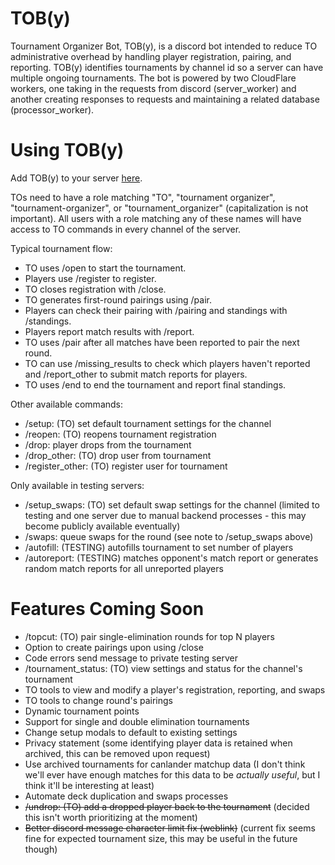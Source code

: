 # TOB(y)
Tournament Organizer Bot, TOB(y), is a discord bot intended to reduce TO administrative overhead by handling player registration, pairing, and reporting. TOB(y) identifies tournaments by channel id so a server can have multiple ongoing tournaments. The bot is powered by two CloudFlare workers, one taking in the requests from discord (server_worker) and another creating responses to requests and maintaining a related database (processor_worker).

# Using TOB(y)
Add TOB(y) to your server [here](https://discord.com/oauth2/authorize?client_id=1253129653250424873).

TOs need to have a role matching "TO", "tournament organizer", "tournament-organizer", or "tournament_organizer" (capitalization is not important). All users with a role matching any of these names will have access to TO commands in every channel of the server.

Typical tournament flow:

- TO uses /open to start the tournament.
- Players use /register to register.
- TO closes registration with /close.
- TO generates first-round pairings using /pair.
- Players can check their pairing with /pairing and standings with /standings.
- Players report match results with /report.
- TO uses /pair after all matches have been reported to pair the next round.
- TO can use /missing_results to check which players haven't reported and /report_other to submit match reports for players.
- TO uses /end to end the tournament and report final standings.

Other available commands:

- /setup: (TO) set default tournament settings for the channel
- /reopen: (TO) reopens tournament registration
- /drop: player drops from the tournament
- /drop_other: (TO) drop user from tournament
- /register_other: (TO) register user for tournament

Only available in testing servers:

- /setup_swaps: (TO) set default swap settings for the channel (limited to testing and one server due to manual backend processes - this may become publicly available eventually)
- /swaps: queue swaps for the round (see note to /setup_swaps above)
- /autofill: (TESTING) autofills tournament to set number of players
- /autoreport: (TESTING) matches opponent's match report or generates random match reports for all unreported players

# Features Coming Soon
- /topcut: (TO) pair single-elimination rounds for top N players
- Option to create pairings upon using /close
- Code errors send message to private testing server
- /tournament_status: (TO) view settings and status for the channel's tournament
- TO tools to view and modify a player's registration, reporting, and swaps
- TO tools to change round's pairings
- Dynamic tournament points
- Support for single and double elimination tournaments
- Change setup modals to default to existing settings
- Privacy statement (some identifying player data is retained when archived, this can be removed upon request)
- Use archived tournaments for canlander matchup data (I don't think we'll ever have enough matches for this data to be *actually useful*, but I think it'll be interesting at least)
- Automate deck duplication and swaps processes
- ~~/undrop: (TO) add a dropped player back to the tournament~~ (decided this isn't worth prioritizing at the moment)
- ~~Better discord message character limit fix (weblink)~~ (current fix seems fine for expected tournament size, this may be useful in the future though)
